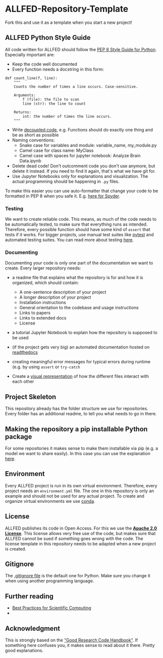 # ALLFED-Repository-Template
Fork this and use it as a template when you start a new project!

## ALLFED Python Style Guide
All code written for ALLFED should follow the [PEP 8 Style Guide for Python](https://peps.python.org/pep-0008/). Especially important are:
* Keep the code well documented
* Every function needs a docstring in this form:
```
def count_line(f, line):
    """
    Counts the number of times a line occurs. Case-sensitive.

    Arguments:
        f (file): the file to scan
        line (str): the line to count

    Returns:
        int: the number of times the line occurs.
    """
```
* Write [decoupled code](https://goodresearch.dev/decoupled.html), e.g. Functions should do exactly one thing and be as short as possible
* Naming conventions:
  - Snake case for variables and module: variable_name, my_module.py
  - Camel case for class name: MyClass
  - Camel case with spaces for jupyter notebook: Analyze Brain Data.ipynb
* Delete dead code! Don't outcomment code you don't use anymore, but delete it instead. If you need to find it again, that's what we have git for. 
* Use Jupyter Notebooks only for explanations and visualization. The actual programming should be happening in `.py` files. 


To make this easier you can use auto-formatter that change your code to be formatted in PEP 8 when you safe it. E.g. [here for Spyder](https://stackoverflow.com/questions/51463223/how-to-use-pep8-module-using-spyder).

### Testing
We want to create reliable code. This means, as much of the code needs to be automatically tested, to make sure that everything runs as intended. Therefore, every possible function should have some kind of `assert` that tests if it works. For bigger projects, use manual test suites like [pytest](https://docs.pytest.org/en/7.1.x/) and automated testing suites. You can read more about testing [here](https://goodresearch.dev/testing.html).

### Documenting
Documenting your code is only one part of the documentation we want to create. Every larger repository needs:
* a readme file that explains what the repository is for and how it is organized, which should contain:
    - A one-sentence description of your project
    - A longer description of your project
    - Installation instructions
    - General orientation to the codebase and usage instructions
    - Links to papers
    - Links to extended docs
    - License

* a tutorial Jupyter Notebook to explain how the repository is supposed to be used
* (if the project gets very big) an automated documentation hosted on [readthedocs](https://readthedocs.org/)
* creating meaningful error messages for typical errors during runtime (e.g. by using `assert` or `try-catch`
* Create a [visual representation](https://goodresearch.dev/_images/pcbi.1007358.g002.PNG_L.png) of how the different files interact with each other

   
## Project Skeleton
This repository already has the folder structure we use for repositories. Every folder has an additional readme, to tell you what needs to go in there. 

## Making the repository a pip installable Python package
For some repositories it makes sense to make them installable via pip (e.g. a model we want to share easily). In this case you can use the explanation [here](https://goodresearch.dev/setup.html).

## Environment
Every ALLFED project is run in its own virtual environment. Therefore, every project needs an `environment.yml` file. The one in this repository is only an example and should not be used for any actual project. To create and organize virtual environments we use [conda](https://docs.conda.io/en/latest/miniconda.html). 

## License
ALLFED publishes its code in Open Access. For this we use the [**Apache 2.0 License**](https://www.planetcrust.com/what-does-apache-2-0-license-mean). This license allows very free use of the code, but makes sure that ALLFED cannot be sued if something goes wrong with the code. The license template in this repository needs to be adapted when a new project is created. 

## Gitignore
The [.gitignore file](https://git-scm.com/docs/gitignore) is the default one for Python. Make sure you change it when using another programming language. 

## Further reading
* [Best Practices for Scientific Computing](https://journals.plos.org/plosbiology/article?id=10.1371/journal.pbio.1001745)
* 

## Acknowledgment
This is strongly based on the ["Good Research Code Handbook"](https://goodresearch.dev/index.html). If something here confuses you, it makes sense to read about it there. Pretty good explanations. 
